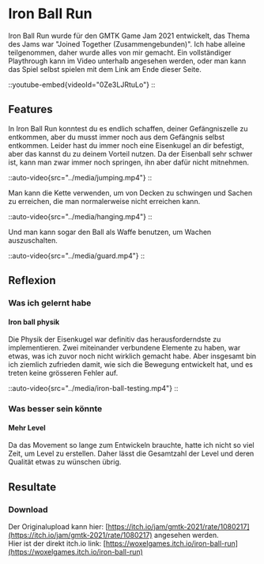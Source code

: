 # Iron Ball Run
Iron Ball Run wurde für den GMTK Game Jam 2021 entwickelt, das Thema des Jams war "Joined Together (Zusammengebunden)".
Ich habe alleine teilgenommen, daher wurde alles von mir gemacht.
Ein vollständiger Playthrough kann im Video unterhalb angesehen werden, oder man kann das Spiel selbst spielen mit dem Link am Ende dieser Seite.

::youtube-embed{videoId="0Ze3LJRtuLo"}
::

## Features
In Iron Ball Run konntest du es endlich schaffen, deiner Gefängniszelle zu entkommen, aber du musst immer noch aus dem Gefängnis selbst entkommen.
Leider hast du immer noch eine Eisenkugel an dir befestigt, aber das kannst du zu deinem Vorteil nutzen.
Da der Eisenball sehr schwer ist, kann man zwar immer noch springen, ihn aber dafür nicht mitnehmen.

::auto-video{src="../media/jumping.mp4"}
::

Man kann die Kette verwenden, um von Decken zu schwingen und Sachen zu erreichen, die man normalerweise nicht erreichen kann.

::auto-video{src="../media/hanging.mp4"}
::

Und man kann sogar den Ball als Waffe benutzen, um Wachen auszuschalten.

::auto-video{src="../media/guard.mp4"}
::

## Reflexion

### Was ich gelernt habe

#### Iron ball physik
Die Physik der Eisenkugel war definitiv das herausforderndste zu implementieren.
Zwei miteinander verbundene Elemente zu haben, war etwas, was ich zuvor noch nicht wirklich gemacht habe. 
Aber insgesamt bin ich ziemlich zufrieden damit, wie sich die Bewegung entwickelt hat, und es treten keine grösseren Fehler auf.

::auto-video{src="../media/iron-ball-testing.mp4"}
::

### Was besser sein könnte

#### Mehr Level
Da das Movement so lange zum Entwickeln brauchte, hatte ich nicht so viel Zeit, um Level zu erstellen.
Daher lässt die Gesamtzahl der Level und deren Qualität etwas zu wünschen übrig.

## Resultate

### Download
Der Originalupload kann hier: [https://itch.io/jam/gmtk-2021/rate/1080217](https://itch.io/jam/gmtk-2021/rate/1080217) angesehen werden. \
Hier ist der direkt itch.io link: [https://woxelgames.itch.io/iron-ball-run](https://woxelgames.itch.io/iron-ball-run)
